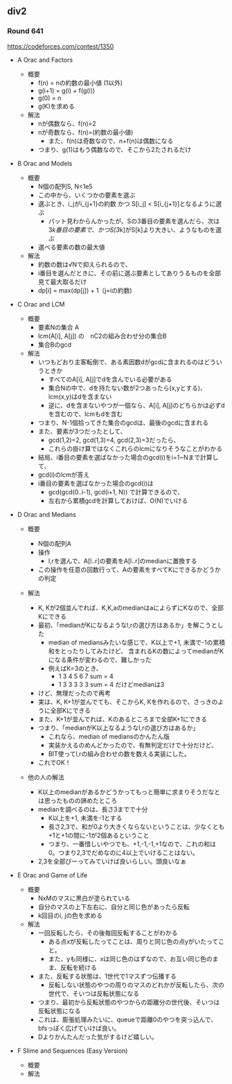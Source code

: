 

## div2

### Round 641
https://codeforces.com/contest/1350

- A Orac and Factors
    - 概要
        - f(n) = nの約数の最小値 (1以外)
        - g(i+1) = g(i) + f(g(i))
        - g(0) = n
        - g(K)を求める
    - 解法
        - nが偶数なら、f(n)=2
        - nが奇数なら、f(n)=(約数の最小値)
            - また、f(n)は奇数なので、n+f(n)は偶数になる
        - つまり、g(1)はもう偶数なので、そこから2たされるだけ             
        
- B Orac and Models
    - 概要
        - N個の配列S, N<1e5
        - この中から、いくつかの要素を選ぶ
        - 選ぶとき、i_jがi_{j+1}の約数 かつ S[i_j] < S[i_{j+1}]となるように選ぶ
            - パット見わからんかったが、Sの3番目の要素を選んだら、次は3*k番目の要素で、かつS[3*k]がS[k]より大きい、ようなものを選ぶ
        - 選べる要素の数の最大値            
    - 解法
        - 約数の数は√Nで抑えられるので、
        - i番目を選んだときに、その前に選ぶ要素としてありうるものを全部見て最大取るだけ
        - dp[i] = max(dp[j]) + 1（j=iの約数)
    
- C Orac and LCM
    - 概要
        - 要素Nの集合 A
        - lcm(A[i], A[j]) の　nC2の組み合わせ分の集合B
        - 集合Bのgcd
    - 解法
        - いつもどおり主客転倒で、ある素因数dがgcdに含まれるのはどういうときか
            - すべてのA[i], A[j]でdを含んでいる必要がある
            - 集合Nの中で、dを持たない数が2つあったら(x,yとする)、lcm(x,y)はdを含まない
            - 逆に、dを含まないやつが一個なら、A[i], A[j]のどちらかは必ずdを含むので、lcmもdを含む
        - つまり、N-1個拾ってきた集合のgcdは、最後のgcdに含まれる
        - また、要素が3つだったとして、
            - gcd(1,2)=2, gcd(1,3)=4, gcd(2,3)=3だったら、
            - これらの掛け算ではなくこれらのlcmになりそうなことがわかる
        - 結局、i番目の要素を選ばなかった場合のgcd(i)をi=1~Nまで計算して、
        - gcd(i)のlcmが答え
        - i番目の要素を選ばなかった場合のgcd(i)は
            - gcd(gcd(0..i-1), gcd(i+1, N)) で計算できるので、
            - 左右から累積gcdを計算しておけば、O(N)でいける                        
        
- D Orac and Medians
    - 概要
        - N個の配列A
        - 操作
            - l,rを選んで、A[l..r]の要素をA[l..r]のmedianに置換する
        - この操作を任意の回数行って、Aの要素をすべてKにできるかどうかの判定
        
    - 解法
        - K, Kが2個並んでれば、K,K,aのmedianはaによらずにKなので、全部Kにできる
        - 最初、「medianがKになるようなl,rの選び方はあるか」を解こうとした
            - median of mediansみたいな感じで、K以上で+1, 未満で-1の累積和をとったりしてみたけど、
            含まれるKの数によってmedianがKになる条件が変わるので、難しかった
            - 例えばK=3のとき、
                - 1 3 4 5 6 7 sum = 4
                - 1 3 3 3 3 3 sum = 4 だけどmedianは3
        - けど、無理だったので再考
        - 実は、K, K+1が並んでても、そこからK, Kを作れるので、さっきのように全部Kにできる
        - また、K+1が並んでれば、Kのあるところまで全部K+1にできる
        - つまり、「medianがK以上なるようなl,rの選び方はあるか」
            - これなら、median of mediansのかんたん版
            - 実装かえるのめんどかったので、有無判定だけで十分だけど、
            - BIT使ってl,rの組み合わせの数を数える実装にした。
        - これでOK！
        
    - 他の人の解法
        - K以上のmedianがあるかどうかってもっと簡単に求まりそうだなとは思ったものの諦めたところ
        - medianを調べるのは、長さ3までで十分
            - K以上を+1, 未満を-1とする
            - 長さ2,3で、和が0より大きくならないということは、少なくとも+1と+1の間に-1が2個あるということ
            - つまり、一番惜しいやつでも、+1,-1,-1,+1なので、これの和は0。つまり2,3でだめなのに4以上でいけることはない。        
        - 2,3を全部ぴーってみていけば良いらしい。頭良いなぁ         
         
- E Orac and Game of Life
    - 概要
        - NxMのマスに黒白が塗られている 
        - 自分のマスの上下左右に、自分と同じ色があったら反転
        - k回目のi, jの色を求める
    - 解法
        - 一回反転したら、その後毎回反転することがわかる
            - ある点xが反転したってことは、周りと同じ色の点yがいたってこと。
            - また、yも同様に、xは同じ色のはずなので、お互い同じ色のまま、反転を続ける
        - また、反転する状態は、1世代で1マスずつ伝播する
            - 反転しない状態のやつの周りのマスのどれかが反転したら、次の世代で、そいつは反転状態になる
        - つまり、最初から反転状態のやつからの距離分の世代後、そいつは反転状態になる
        - これは、膨張処理みたいに、queueで距離0のやつを突っ込んで、bfsっぽく広げていけば良い。
        - Dよりかんたんだった気がするけど嬉しい。                         
        
- F Slime and Sequences (Easy Version)
    - 概要
    - 解法
